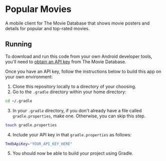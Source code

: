 # Popular Movies

A mobile client for The Movie Database that shows movie posters and details for popular and top-rated movies.

## Running

To download and run this code from your own Android developer tools, you'll need to [obtain an API key](https://developers.themoviedb.org/3/getting-started) from The Movie Database.

Once you have an API key, follow the instructions below to build this app on your own environment:

1. Clone this repository locally to a directory of your choosing.
2. Go to the `.gradle` directory within your home directory:
```sh
cd ~/.gradle
```
3. In your `.gradle` directory, if you don't already have a file called `gradle.properties`, make one. Otherwise, you can skip this step.
```sh
touch gradle.properties
```
4. Include your API key in that `gradle.properties` as follows:
```sh
TmdbApiKey="YOUR_API_KEY_HERE"
```
5. You should now be able to build your project using Gradle.